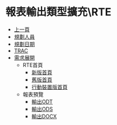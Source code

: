 # 報表輸出類型擴充\RTE
* [上一頁](../../README.md)
* [規劃人員](README.md#user)
* [規劃日期](README.md#updatedate)
* [TRAC](README.md#trac)
* [需求展開](README.md#requirement)
    * RTE首頁
        * [新版首頁](brainworknew.md)
        * [舊版首頁](brainworkold.md)
        * [行動裝置版首頁](brainworkmobile.md)
    * 報表預覽
        * [輸出ODT](./REPORT_EXPORT/ODT/README.md)
        * [輸出ODS](./REPORT_EXPORT/ODS/README.md)
        * [輸出DOCX](./REPORT_EXPORT/DOCX/README.md)